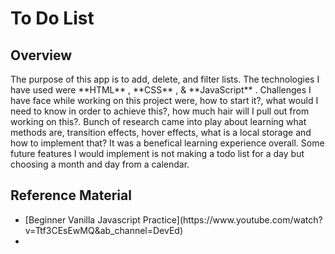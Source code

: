 # To Do List

<h2> Overview </h2>
<p>The purpose of this app is to add, delete, and filter lists. The technologies I have used were **HTML** , **CSS** , & **JavaScript** . Challenges I have face while working on this project were, how to start it?, what would I need to know in order to achieve this?, how much hair will I pull out from working on this?. Bunch of research came into play about learning what methods are, transition effects, hover effects, what is a local storage and how to implement that? It was a benefical learning experience overall. Some future features I would implement is not making a todo list for a day but choosing a month and day from a calendar.</p>

<h2>Reference Material</h2>
<ul>
  <li> [Beginner Vanilla Javascript Practice](https://www.youtube.com/watch?v=Ttf3CEsEwMQ&ab_channel=DevEd) <li>
</ul>
